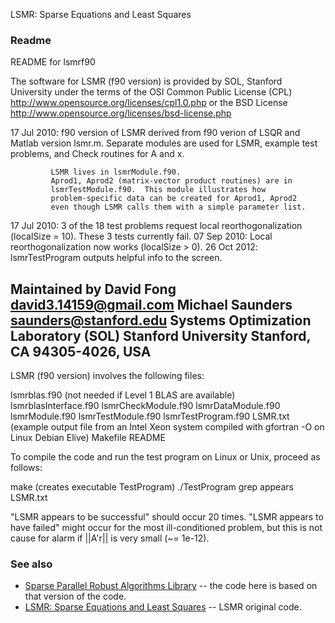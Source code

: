 LSMR: Sparse Equations and Least Squares

### Readme

README for lsmrf90

The software for LSMR (f90 version) is provided by SOL, Stanford University
under the terms of the OSI Common Public License (CPL)
   http://www.opensource.org/licenses/cpl1.0.php
or the BSD License
   http://www.opensource.org/licenses/bsd-license.php

17 Jul 2010: f90 version of LSMR derived from f90 verion of LSQR
             and Matlab version lsmr.m.
             Separate modules are used for LSMR, example test problems,
             and Check routines for A and x.

             LSMR lives in lsmrModule.f90.
             Aprod1, Aprod2 (matrix-vector product routines) are in
             lsmrTestModule.f90.  This module illustrates how
             problem-specific data can be created for Aprod1, Aprod2
             even though LSMR calls them with a simple parameter list.

17 Jul 2010: 3 of the 18 test problems request local reorthogonalization
             (localSize = 10).  These 3 tests currently fail.
07 Sep 2010: Local reorthogonalization now works (localSize > 0).
26 Oct 2012: lsmrTestProgram outputs helpful info to the screen.

Maintained by
 David Fong       <david3.14159@gmail.com>
 Michael Saunders <saunders@stanford.edu>
 Systems Optimization Laboratory (SOL)
 Stanford University
 Stanford, CA 94305-4026, USA
-----------------------------------------------------------------------------

LSMR (f90 version) involves the following files:

   lsmrblas.f90         (not needed if Level 1 BLAS are available)
   lsmrblasInterface.f90
   lsmrCheckModule.f90
   lsmrDataModule.f90
   lsmrModule.f90
   lsmrTestModule.f90
   lsmrTestProgram.f90
   LSMR.txt             (example output file from an Intel Xeon system
                         compiled with gfortran -O on Linux Debian Elive)
   Makefile
   README

To compile the code and run the test program on Linux or Unix,
proceed as follows:

   make                 (creates executable TestProgram)
   ./TestProgram
   grep appears LSMR.txt

"LSMR  appears to be successful" should occur 20 times.
"LSMR  appears to have failed" might occur for the most
ill-conditioned problem, but this is not cause for alarm
if ||A'r|| is very small (~= 1e-12).


### See also
 * [Sparse Parallel Robust Algorithms Library](https://github.com/ralna/spral) -- the code here is based on that version of the code.
 * [LSMR: Sparse Equations and Least Squares](https://web.stanford.edu/group/SOL/software/lsmr/) -- LSMR original code.
